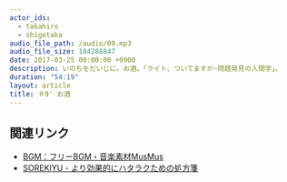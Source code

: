 ```yaml
---
actor_ids:
  - takahiro
  - shigetaka
audio_file_path: /audio/09.mp3
audio_file_size: 104288847
date: 2017-03-25 00:00:00 +0900
description: いのちをだいじに。お酒。「ライト、ついてますか−問題発見の人間学」。
duration: "54:19"
layout: article
title: ＃9' お酒
---
```


## 関連リンク

- [BGM：フリーBGM・音楽素材MusMus](http://musmus.main.jp/)
- [SOREKIYU - より効果的にハタラクための処方箋](https://sorekiyu.jp)
